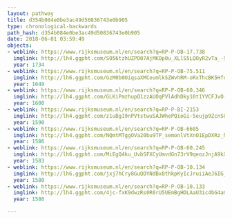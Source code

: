 ```yaml
---
layout: pathway
title: d354b084e0be3ac49d50836743e0b905
type: chronological-backwards
path_hash: d354b084e0be3ac49d50836743e0b905
date: 2018-06-01 03:59:49
objects:
- weblink: https://www.rijksmuseum.nl/en/search?q=RP-P-OB-17.738
  imglink: http://lh4.ggpht.com/SO56tzhUZPD07AjMKOp0u_XLlS5LQOyR2vTa_-SIHOR6orqZMnQHvS01N4dc_4oDGpi0WaYElGoPn3Tvqb1aXAy0=s200
  year: 1734
- weblink: https://www.rijksmuseum.nl/en/search?q=RP-P-OB-75.511
  imglink: http://lh6.ggpht.com/GzM0b0OiqsaXMCoumlkSZWvhRM-oRxThcBK5HfdvcKId7w8B63YkeMOE7ix_whCIrgvvFXlEIaYrEtVn6ofGERsZhXw=s200
  year: 1649
- weblink: https://www.rijksmuseum.nl/en/search?q=RP-P-OB-60.346
  imglink: http://lh4.ggpht.com/GLKiPmzhupQ1zzAUOqPVlAdhDky10t1YVCFJvO-Pi0BE85q1q1u-Aw5_jF8QNqNM2q_pt3ie7cFC3SxcFBPz7fzFJw=s200
  year: 1600
- weblink: https://www.rijksmuseum.nl/en/search?q=RP-P-BI-2153
  imglink: http://lh4.ggpht.com/z1uBg19nPVtstwuSAJWhePQioGi-5eujp9ZcnSO70aKTXLoagSPmU0CSEOQKxVnrUKzR07N_1JI6UodfXASa1GUEIQ=s200
  year: 1590
- weblink: https://www.rijksmuseum.nl/en/search?q=RP-P-OB-6605
  imglink: http://lh4.ggpht.com/NQmtMTggOVa20bu9TP_semonlVtXnO1EpDXRz_N0WaXrOZW5DtOCi8aWOupYKX6m9aX8VdPSXNoxYmIDw_HUguKVsms=s200
  year: 1586
- weblink: https://www.rijksmuseum.nl/en/search?q=RP-P-OB-60.245
  imglink: http://lh6.ggpht.com/MiEgQ4ku_UvbSFXCyUmvdGn73rV9qeozJnjA9kXevMeMpNqBgJeIAa8gzoOXi0BHPvTZ4rUufISpTN6fqnYwnoWoVTQ=s200
  year: 1583
- weblink: https://www.rijksmuseum.nl/en/search?q=RP-P-OB-10.134
  imglink: http://lh6.ggpht.com/jxj7hCry8GuQOYNdBx8thkpKyIcJruiiAeJ6IG_x60rBQ4nwCJIopKcD2HXUWsS-xUwwzqoFXCFOECVNyH9ZUdeGbGkQ=s200
  year: 1580
- weblink: https://www.rijksmuseum.nl/en/search?q=RP-P-OB-10.133
  imglink: http://lh4.ggpht.com/4jc-fxK9dwzRs0R0rU5UEmBgHDLAaU3ic4bG4aG_ebhWeVlPDwHpF-b5aPvoMSw4q25GAH1cN0N_FmqQREyin22vilU=s200
  year: 1580

---
```

